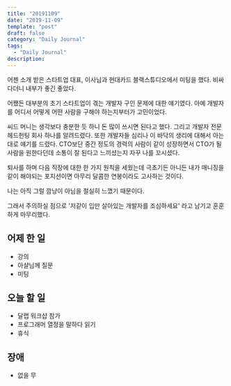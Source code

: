 ```yaml
---
title: "20191109"
date: "2019-11-09"
template: "post"
draft: false
category: "Daily Journal"
tags:
  - "Daily Journal"
description:
---
```


어젠 소개 받은 스타트업 대표, 이사님과 현대카드 블랙스튜디오에서
미팅을 했다. 비싸다더니 내부가 좋긴 좋았다.

어쨌든 대부분의 초기 스타트업이 겪는 개발자 구인 문제에 대한 얘기였다.
아예 개발자를 어디서 어떻게 어떤 사람을 구해야 하는지부터가 고민이었다.

씨드 머니는 생각보다 충분한 듯 하니 돈 많이 쓰시면 된다고 했다.
그리고 개발자 전문 헤드헌팅 회사 하나를 알려드렸다.
또한 개발자들 심리나 이 바닥의 생리에 대해서 아는 대로 얘기를 드렸다.
CTO보단 중간 정도의 경력의 사람이 같이 성장하면서 CTO가 될 사람을 원한다던데
소통이 잘 된다고 느끼셨는지 자꾸 나를 꼬시셨다.

퇴사를 하며 다음 직장에 대한 한 가지 원칙을 세웠는데 극초기든 아니든
내가 매니징을 같이 해야되는 포지션이면 아무리 달콤한 연봉이라도 고사하는 것이다.

나는 아직 그럴 깜냥이 아님을 절실히 느꼈기 때문이다.

그래서 주의하실 점으로
'저같이 입만 살아있는 개발자를 조심하세요' 라고 남기고 훈훈하게 마무리했다.

## 어제 한 일

* 강의
* 아샬님께 질문
* 미팅

## 오늘 할 일

* 달랩 워크샵 참가
* 프로그래머 열정을 말하다 읽기
* 휴식

## 장애

* 없을 무
